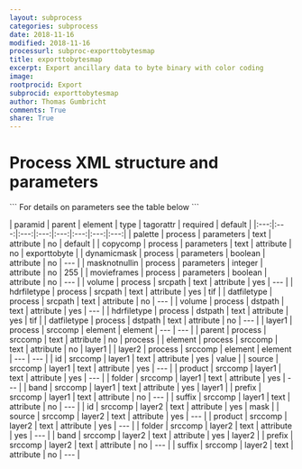 ```yaml
---
layout: subprocess
categories: subprocess
date: 2018-11-16
modified: 2018-11-16
processurl: subproc-exporttobytesmap
title: exporttobytesmap
excerpt: Export ancillary data to byte binary with color coding
image: 
rootprocid: Export
subprocid: exporttobytesmap
author: Thomas Gumbricht
comments: True
share: True
---
```


<h1 class='foot-description'>Process XML structure and parameters</h1>
```
For details on parameters see the table below
<?xml version="1.0" ?>
<process>
  <!--Generated from python-->
  <userproj plotid="yourplotid" projectid="yourprojectid" siteid="yoursiteid" system="systemid" tractid="yourtractid" userid="youruserid"/>
  <period endday="DD" endmonth="MM" endyear="YYYY" seasonendday="DD" seasonendmonth="MM" seasonstartday="DD" seasonstartmonth="MM" startday="DD" startmonth="MM" startyear="YYYY" timestep="timestep"/>
  <parameters copycomp="txtstring" dynamicmask="True/False" masknotnullin="xyz" movieframes="True/False" palette="txtstring"/>
  <srcpath datfiletype="txtstring" hdrfiletype="txtstring" volume="txtstring"/>
  <dstpath datfiletype="txtstring" hdrfiletype="txtstring" volume="txtstring"/>
  <srccomp element="txtstring" parent="txtstring">
    <layer1 band="txtstring" folder="txtstring" id="txtstring" prefix="txtstring" product="txtstring" source="txtstring" suffix="txtstring"/>
    <layer2 band="txtstring" folder="txtstring" id="txtstring" prefix="txtstring" product="txtstring" source="txtstring" suffix="txtstring"/>
  </srccomp>
</process>
```

| paramid | parent | element | type | tagorattr | required | default |
|:---:|:---:|:---:|:---:|:---:|:---:|:---:|:---:|
| palette | process | parameters | text | attribute | no | default |
| copycomp | process | parameters | text | attribute | no | exporttobyte |
| dynamicmask | process | parameters | boolean | attribute | no | --- |
| masknotnullin | process | parameters | integer | attribute | no | 255 |
| movieframes | process | parameters | boolean | attribute | no | --- |
| volume | process | srcpath | text | attribute | yes | --- |
| hdrfiletype | process | srcpath | text | attribute | yes | tif |
| datfiletype | process | srcpath | text | attribute | no | --- |
| volume | process | dstpath | text | attribute | yes | --- |
| hdrfiletype | process | dstpath | text | attribute | yes | tif |
| datfiletype | process | dstpath | text | attribute | no | --- |
| layer1 | process | srccomp | element | element | --- | --- |
| parent | process | srccomp | text | attribute | no | process |
| element | process | srccomp | text | attribute | no | layer1 |
| layer2 | process | srccomp | element | element | --- | --- |
| id | srccomp | layer1 | text | attribute | yes | value |
| source | srccomp | layer1 | text | attribute | yes | --- |
| product | srccomp | layer1 | text | attribute | yes | --- |
| folder | srccomp | layer1 | text | attribute | yes | --- |
| band | srccomp | layer1 | text | attribute | yes | layer1 |
| prefix | srccomp | layer1 | text | attribute | no | --- |
| suffix | srccomp | layer1 | text | attribute | no | --- |
| id | srccomp | layer2 | text | attribute | yes | mask |
| source | srccomp | layer2 | text | attribute | yes | --- |
| product | srccomp | layer2 | text | attribute | yes | --- |
| folder | srccomp | layer2 | text | attribute | yes | --- |
| band | srccomp | layer2 | text | attribute | yes | layer2 |
| prefix | srccomp | layer2 | text | attribute | no | --- |
| suffix | srccomp | layer2 | text | attribute | no | --- |
